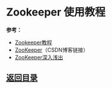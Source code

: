 # Zookeeper 使用教程

__参考：__  
* [Zookeeper教程](https://www.w3cschool.cn/zookeeper/)
* [ZooKeeper](http://blog.csdn.net/column/details/14570.html)（CSDN博客链接）  
* [ZooKeeper深入浅出](https://www.gitbook.com/book/holynull/zookeeper/details)  

## [返回目录](https://github.com/MulticsYin/MulticsDevOps#分布式系统相关组件)

